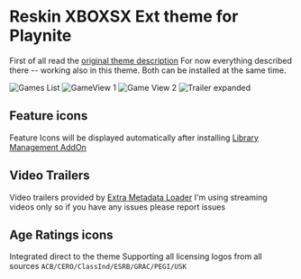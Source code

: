 # Reskin XBOXSX Ext theme for Playnite

First of all read the [original theme description](https://github.com/TheKersalMassive/ReskinXBOXSX)
For now everything described there -- working also in this theme.
Both can be installed at the same time.

![Games List](https://raw.githubusercontent.com/Dukobpa3/Duk_FST_Packed_0/master/Media/screenshot_01.png)
![GameView 1](https://raw.githubusercontent.com/Dukobpa3/Duk_FST_Packed_0/master/Media/screenshot_02.png)
![Game View 2](https://raw.githubusercontent.com/Dukobpa3/Duk_FST_Packed_0/master/Media/screenshot_03.png)
![Trailer expanded](https://raw.githubusercontent.com/Dukobpa3/Duk_FST_Packed_0/master/Media/screenshot_04.png)

## Feature icons
Feature Icons will be displayed automatically after installing [Library Management AddOn](https://github.com/Lacro59/playnite-librarymanagement-plugin) 

## Video Trailers
Video trailers provided by [Extra Metadata Loader](https://github.com/darklinkpower/PlayniteExtensionsCollection/wiki/Extra-Metadata-Loader)
I'm using streaming videos only so if you have any issues please report issues

## Age Ratings icons
Integrated direct to the theme
Supporting all licensing logos from all sources `ACB/CERO/ClassInd/ESRB/GRAC/PEGI/USK`